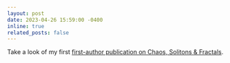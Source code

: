 ```yaml
---
layout: post
date: 2023-04-26 15:59:00 -0400
inline: true
related_posts: false
---
```


Take a look of my first [first-author publication on Chaos, Solitons & Fractals](publications).
